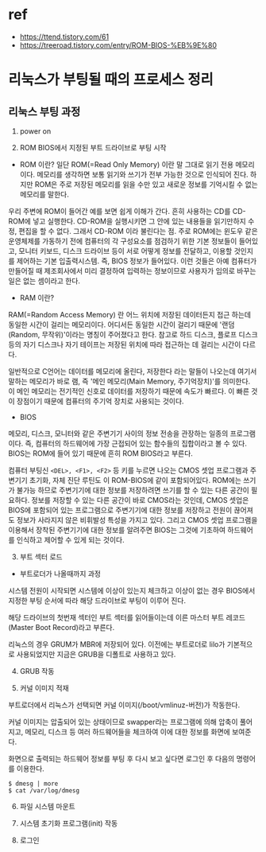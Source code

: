 # ref 
- https://ttend.tistory.com/61
- https://treeroad.tistory.com/entry/ROM-BIOS-%EB%9E%80

# 리눅스가 부팅될 때의 프로세스 정리

## 리눅스 부팅 과정 

1. power on

2. ROM BIOS에서 지정된 부트 드라이브로 부팅 시작

- ROM 이란?
일단 ROM(=Read Only Memory) 이란 말 그대로 읽기 전용 메모리이다. 메모리를 생각하면 보통 읽기와 쓰기가 전부 가능한 것으로 인식되어 진다. 하지만 ROM은 주로 저장된 메모리를 읽을 수만 있고 새로운 정보를 기억시킬 수 없는 메모리를 말한다.

우리 주변에 ROM이 들어간 예를 보면 쉽게 이해가 간다. 흔히 사용하는 CD를 CD-ROM에 넣고 실행한다. CD-ROM을 실행시키면 그 안에 있는 내용들을 읽기만하지 수정, 편집을 할 수 없다. 그래서 CD-ROM 이라 불린다는 점.  주로 ROM에는 윈도우 같은 운영체제를 가동하기 전에 컴퓨터의 각 구성요소를 점검하기 위한 기본 정보들이 들어있고, 모니터 키보드, 디스크 드라이브 등이 서로 어떻게 정보를 전달하고, 이용할 것인지를 제어하는 기본 입출력시스템. 즉, BIOS 정보가 들어있다. 이런 것들은 아예 컴퓨터가 만들어질 때 제조회사에서 미리 결정하여 입력하는 정보이므로 사용자가 임의로 바꾸는 일은 없는 셈이라고 한다.

- RAM 이란?

RAM(=Random Access Memory) 란 어느 위치에 저장된 데이터든지 접근 하는데 동일한 시간이 걸리는 메모리이다. 어디서든 동일한 시간이 걸리기 때문에 '랜덤(Random, 무작위)'이라는 명칭이 주어졌다고 한다. 참고로 하드 디스크, 플로프 디스크 등의 자기 디스크나 자기 테이프는 저장된 위치에 따라 접근하는 데 걸리는 시간이 다르다.

일반적으로 C언어는 데이터를 메모리에 올린다, 저장한다 라는 말들이 나오는데 여기서 말하는 메모리가 바로 램, 즉 '메인 메모리(Main Memory, 주기억장치)'를 의미한다. 이 메인 메모리는 전기적인 신호로 데이터를 저장하기 때문에 속도가 빠르다. 이 빠른 것이 장점이기 때문에 컴퓨터의 주기억 장치로 사용되는 것이다.

- BIOS

메모리, 디스크, 모니터와 같은 주변기기 사이의 정보 전송을 관장하는 일종의 프로그램이다. 즉, 컴퓨터의 하드웨어에 가장 근접되어 있는 함수들의 집합이라고 볼 수 있다. BIOS는 ROM에 들어 있기 때문에 흔히 ROM BIOS라고 부른다. 

컴퓨터 부팅신 ```<DEL>, <F1>, <F2>``` 등 키를 누르면 나오는 CMOS 셋업 프로그램과 주변기기 초기화, 자체 진단 루틴도 이 ROM-BIOS에 같이 포함되어있다. ROM에는 쓰기가 불가능 하므로 주변기기에 대한 정보를 저장하려면 쓰기를 할 수 있는 다른 공간이 필요하다. 정보를 저장할 수 있는 다른 공간이 바로 CMOS라는 것인데, CMOS 셋업은 BIOS에 포함되어 있는 프로그램으로 주변기기에 대한 정보를 저장하고 전원이 끊어져도 정보가 사라지지 않은 비휘발성 특성을 가지고 있다. 그리고 CMOS 셋업 프로그램을 이용해서 장착된 주변기기에 대한 정보를 알려주면 BIOS는 그것에 기초하여 하드웨어를 인식하고 제어할 수 있게 되는 것이다.

3. 부트 섹터 로드

- 부트로더가 나올때까지 과정

시스템 전원이 시작되면 시스템에 이상이 있는지 체크하고 이상이 없는 경우 BIOS에서 지정한 부팅 순서에 따라 해당 드라이브로 부팅이 이루어 진다.

해당 드라이브의 첫번재 섹터인 부트 섹터를 읽어들이는데 이른 마스터 부트 레코드(Master Boot Record)라고 부른다.

리눅스의 경우 GRUM가 MBR에 저장되어 있다. 이전에는 부트로더로 lilo가 기본적으로 사용되었지만 지금은 GRUB을 디폴트로 사용하고 있다.

4. GRUB 작동

5. 커널 이미지 적재

부트로더에서 리눅스가 선택되면 커널 이미지(/boot/vmlinuz-버전)가 작동한다.

커널 이미지는 압출되어 있는 상태이므로 swapper라는 프로그램에 의해 압축이 풀어지고, 메모리, 디스크 등 여러 하드웨어들을 체크하여 이에 대한 정보를 화면에 보여준다.

화면으로 출력되는 하드웨어 정보를 부팅 후 다시 보고 싶다면 로그인 후 다음의 명령어를 이용한다.

```
$ dmesg | more
$ cat /var/log/dmesg
```

6. 파일 시스템 마운트



7. 시스템 초기화 프로그램(init) 작동

8. 로그인
